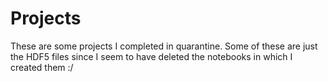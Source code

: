 # Projects

These are some projects I completed in quarantine. Some of these are just the HDF5 files since I seem to have deleted the notebooks in which I created them :/
